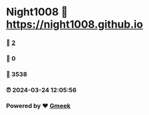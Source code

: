 # Night1008 :link: https://night1008.github.io 
### :page_facing_up: [2](https://night1008.github.io/tag.html) 
### :speech_balloon: 0 
### :hibiscus: 3538 
### :alarm_clock: 2024-03-24 12:05:56 
### Powered by :heart: [Gmeek](https://github.com/Meekdai/Gmeek)
